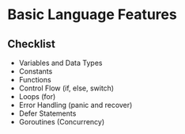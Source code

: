 # Basic Language Features

## Checklist

- Variables and Data Types
- Constants
- Functions
- Control Flow (if, else, switch)
- Loops (for)
- Error Handling (panic and recover)
- Defer Statements
- Goroutines (Concurrency)
